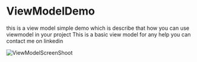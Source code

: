 # ViewModelDemo
this is a view model simple demo which is describe that how you can use viewmodel in your project
This is a basic view model 
for any help you can contact me on linkedin

![ViewModelScreenShoot](https://user-images.githubusercontent.com/42467336/150928295-053fffda-a42b-4411-9575-399803b5ed1b.jpg)






